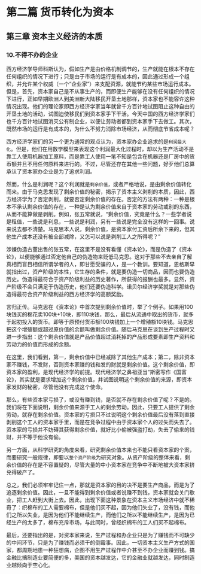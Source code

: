 # 第二篇 货币转化为资本

## 第三章 资本主义经济的本质

### 10.不得不办的企业

西方经济学导师科斯认为，假如生产是由价格机制调节的，生产就能在根本不存在任何组织的情况下进行；只是由于市场的运行是有成本的，因此通过形成一个组织，并允许某个权威（一个“企业家”）来支配资源，就能节约某些市场运行成本。但是，首先，资本家自己是不从事生产的，而即便生产能够在没有任何组织的情况下进行，正如早期欧洲人到美洲新大陆移民开垦土地那样，资本家也不能容许这种情况出现。他们的理论家即西方经济学家当年就曾千方百计地试图阻止这种自由的开垦土地的活动，试图迫使移民们到资本家手下干活。今天中国的西方经济学家们也千方百计地试图消灭公有制企业，以便让劳动者都到资本家手下去做工。其次，既然市场的运行是有成本的，为什么不努力消除市场经济，从而彻底节省成本呢？

西方经济学家们的另一个更为通常的观点认为，资本家办企业追求的是`利润最大化`。但是，他们在用数学模型来表现这个利润最大化过程时，却以为生产活动不是靠工人使用机器加工原料，而是靠工人使用一笔不知是包含在机器还是厂房中的货币额并且不用任何原料来进行的。不过，尽管还存在其他一些问题，好歹他们总算承认了资本家办企业是为了追求利润。

然而，什么是利润呢？这个利润就是`剩余价值`，或者严格地说，是由剩余价值转化而来。由于马克思发现了剩余价值的秘密，揭示了资本主义剥削的本质，因此，西方经济学为了否定剥削，就要否定剩余价值的存在。否定的方法有两种：一种是根本不承认剩余价值的存在，一种是认为剩余价值来自于资本家的劳动或别的东西，从而不能算做是剥削。例如，张五常就说，“剩余价值，究竟是什么？一些学者说是租值，一些说是利息，一些说是利润，另有一些说是完全没有这样的一回事。说来说去都不清楚。马克思本人说，剩余价值，是资本家付工资后所余下来的，但其他生产成本还没有被全部减除，又怎可以说是剥削工人之所得呢？”

涉嫌伪造古董出售的张五常，在这里不是没有看懂《资本论》，而是伪造了《资本论》，以便能够通过否定他自己的伪造物来贬低马克思。这对于那些不去亲自了解真相而盲目相信所谓学者的人，即甘愿受骗的人，是一个教训。要知道，恩格斯早就指出过，资产阶级的本性，它生存的条件，就是要伪造一切商品，因而也要伪造历史。伪造得最符合于资产阶级利益的历史著作，所获得的报酬也最多。显然，资产阶级不会只满足于伪造历史，他们还要伪造科学。诺贝尔经济学奖就是对那些伪造得最符合资产阶级利益的西方经济学的高额奖励。

言归正传。马克思在《资本论》中首次提到剩余价值时，举了个例子。如果用100块钱买的棉花卖100块+10块，即110块钱，那么，最后从流通中取出的货币，就多于起初投入的货币。即等于原预付货币额100块钱加上一个增殖额10块钱。马克思把这个增殖额或超过原价值的余额叫做剩余价值。随后马克思在谈到生产过程时又进一步指出：这个剩余价值就是产品价值超过消耗掉的产品形成要素即生产资料和劳动力的价值而形成的余额。

在这里，我们看到，第一，剩余价值中已经减除了其他生产成本；第二，除非资本家不赚钱，不发财，否则资本家赚的钱和发的财就是剩余价值。这个剩余价值，即资本家的盈利，是现代经济学的前提。现代经济学之鼻祖亚当“斯密写作《国富论》，其实就是要求增加这个剩余价值，并试图说明这个剩余价值的来源，即资本家发财的秘密，尽管他没有完成这个使命。

那么，有些资本家亏损了，或没有赚到钱，是否就不存在剩余价值了呢？不是的。我们将在下面说明，剩余价值来源于工人的剩余劳动。因此，只要工人提供了剩余劳动，就存在剩余价值。资本家的亏损只不过说明这个剩余价值最后没有落到直接剥削这个工人的资本家手里，而是在竞争过程中由于资本家个人的过失而失去了。资本家的亏损并不妨碍其获得剩余价值，就好比小偷被强盗打劫，失去了偷来的钱财，并不等于他没有偷。

另一方面，从科学研究的角度来看，研究剩余价值本来也不能只看资本家的个案，而要研究一般规律，即要以`整个资产阶级`为研究对象。从资产阶级的整体来看，剩余价值的存在是不容置疑的，尽管大量的中小资本家在竞争中不断地被大资本家挤兑得破产了。

总之，我们必须牢牢记住一点，那就是资本家的目的决不是要生产商品，而是为了追逐剩余价值。因此，一旦不能得到剩余价值或者说赚不到钱，资本家就会关门歇业，把工人赶到大街上去。因此，出现下面这种景象在资本主义市场经济中就不稀奇了：织棉布的工人需要棉布，但是他们买不起，因为他们失业了，没有钱，而他们之所以失业，是因为他们不能继续生产，而他们之所以不能继续生产，是因为已经生产的太多了，棉布充斥市场，与此同时，曾经织棉布的工人们买不起棉布。

最后，还要指出的是，对资本家来说，生产过程和办企业只是为了赚钱而不可缺少的中间环节，只是为了赚钱而必须干的倒霉事。因此，一切资本主义生产方式的国家，都周期地患一种狂想病，企图不用生产过程作中介甚至不办企业而赚到钱。搞金融比搞制造业要简便的多，美国的资本越发达，它的金融业就越发达，同时制造业越倾向于空心化。
